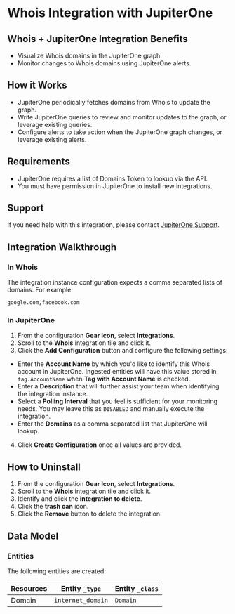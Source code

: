 # Whois Integration with JupiterOne

## Whois + JupiterOne Integration Benefits

*   Visualize Whois domains in the JupiterOne graph.
*   Monitor changes to Whois domains using JupiterOne alerts.

## How it Works

*   JupiterOne periodically fetches domains from Whois to update the graph.
*   Write JupiterOne queries to review and monitor updates to the graph,
    or leverage existing queries.
*   Configure alerts to take action when the JupiterOne graph changes,
    or leverage existing alerts.

## Requirements

*   JupiterOne requires a list of Domains Token to lookup via the API.
*   You must have permission in JupiterOne to install new integrations.

## Support

If you need help with this integration, please contact
[JupiterOne Support](https://support.jupiterone.io).

## Integration Walkthrough

### In Whois

The integration instance configuration expects a comma separated lists of
domains. For example:

    google.com,facebook.com

### In JupiterOne

1.  From the configuration **Gear Icon**, select **Integrations**.
2.  Scroll to the **Whois** integration tile and click it.
3.  Click the **Add Configuration** button and configure the following settings:

*   Enter the **Account Name** by which you'd like to identify this Whois
    account in JupiterOne. Ingested entities will have this value stored in
    `tag.AccountName` when **Tag with Account Name** is checked.
*   Enter a **Description** that will further assist your team when identifying
    the integration instance.
*   Select a **Polling Interval** that you feel is sufficient for your monitoring
    needs. You may leave this as `DISABLED` and manually execute the integration.
*   Enter the **Domains** as a comma separated list that JupiterOne will lookup.

4.  Click **Create Configuration** once all values are provided.

## How to Uninstall

1.  From the configuration **Gear Icon**, select **Integrations**.
2.  Scroll to the **Whois** integration tile and click it.
3.  Identify and click the **integration to delete**.
4.  Click the **trash can** icon.
5.  Click the **Remove** button to delete the integration.

<!-- {J1_DOCUMENTATION_MARKER_START} -->

<!--
********************************************************************************
NOTE: ALL OF THE FOLLOWING DOCUMENTATION IS GENERATED USING THE
"j1-integration document" COMMAND. DO NOT EDIT BY HAND! PLEASE SEE THE DEVELOPER
DOCUMENTATION FOR USAGE INFORMATION:

https://github.com/JupiterOne/sdk/blob/master/docs/integrations/development.md
********************************************************************************
-->

## Data Model

### Entities

The following entities are created:

| Resources | Entity `_type`    | Entity `_class` |
| --------- | ----------------- | --------------- |
| Domain    | `internet_domain` | `Domain`        |

<!--
********************************************************************************
END OF GENERATED DOCUMENTATION AFTER BELOW MARKER
********************************************************************************
-->

<!-- {J1_DOCUMENTATION_MARKER_END} -->
 
<!--  jupiterOneDocVersion=0-5-0 -->